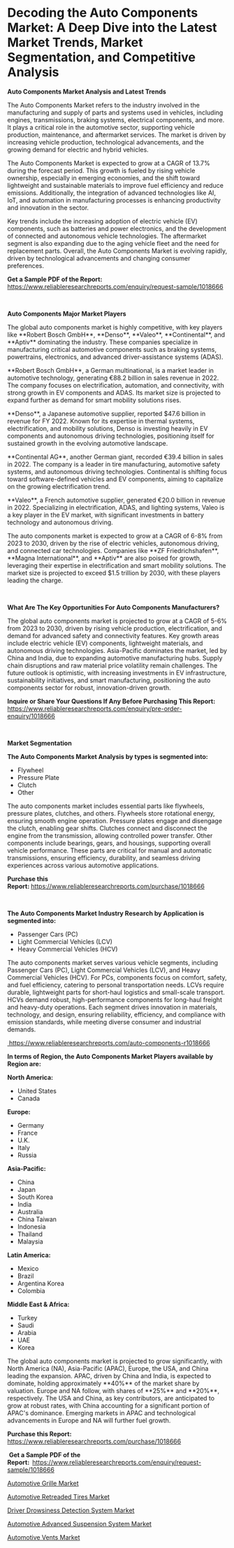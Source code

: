<p><h1>Decoding the Auto Components Market: A Deep Dive into the Latest Market Trends, Market Segmentation, and Competitive Analysis</h1></p><p><strong>Auto Components Market Analysis and Latest Trends</strong></p>
<p><p>The Auto Components Market refers to the industry involved in the manufacturing and supply of parts and systems used in vehicles, including engines, transmissions, braking systems, electrical components, and more. It plays a critical role in the automotive sector, supporting vehicle production, maintenance, and aftermarket services. The market is driven by increasing vehicle production, technological advancements, and the growing demand for electric and hybrid vehicles.</p><p>The Auto Components Market is expected to grow at a CAGR of 13.7% during the forecast period. This growth is fueled by rising vehicle ownership, especially in emerging economies, and the shift toward lightweight and sustainable materials to improve fuel efficiency and reduce emissions. Additionally, the integration of advanced technologies like AI, IoT, and automation in manufacturing processes is enhancing productivity and innovation in the sector.</p><p>Key trends include the increasing adoption of electric vehicle (EV) components, such as batteries and power electronics, and the development of connected and autonomous vehicle technologies. The aftermarket segment is also expanding due to the aging vehicle fleet and the need for replacement parts. Overall, the Auto Components Market is evolving rapidly, driven by technological advancements and changing consumer preferences.</p></p>
<p><strong>Get a Sample PDF of the Report:&nbsp;</strong> <a href="https://www.reliableresearchreports.com/enquiry/request-sample/1018666?utm_campaign=10&utm_medium=2&utm_source=Github&utm_content=ia&utm_term=21012025&utm_id=auto-components">https://www.reliableresearchreports.com/enquiry/request-sample/1018666</a></p>
<p>&nbsp;</p>
<p><strong>Auto Components Major Market Players</strong></p>
<p><p>The global auto components market is highly competitive, with key players like **Robert Bosch GmbH**, **Denso**, **Valeo**, **Continental**, and **Aptiv** dominating the industry. These companies specialize in manufacturing critical automotive components such as braking systems, powertrains, electronics, and advanced driver-assistance systems (ADAS).</p><p>**Robert Bosch GmbH**, a German multinational, is a market leader in automotive technology, generating €88.2 billion in sales revenue in 2022. The company focuses on electrification, automation, and connectivity, with strong growth in EV components and ADAS. Its market size is projected to expand further as demand for smart mobility solutions rises.</p><p>**Denso**, a Japanese automotive supplier, reported $47.6 billion in revenue for FY 2022. Known for its expertise in thermal systems, electrification, and mobility solutions, Denso is investing heavily in EV components and autonomous driving technologies, positioning itself for sustained growth in the evolving automotive landscape.</p><p>**Continental AG**, another German giant, recorded €39.4 billion in sales in 2022. The company is a leader in tire manufacturing, automotive safety systems, and autonomous driving technologies. Continental is shifting focus toward software-defined vehicles and EV components, aiming to capitalize on the growing electrification trend.</p><p>**Valeo**, a French automotive supplier, generated €20.0 billion in revenue in 2022. Specializing in electrification, ADAS, and lighting systems, Valeo is a key player in the EV market, with significant investments in battery technology and autonomous driving.</p><p>The auto components market is expected to grow at a CAGR of 6-8% from 2023 to 2030, driven by the rise of electric vehicles, autonomous driving, and connected car technologies. Companies like **ZF Friedrichshafen**, **Magna International**, and **Aptiv** are also poised for growth, leveraging their expertise in electrification and smart mobility solutions. The market size is projected to exceed $1.5 trillion by 2030, with these players leading the charge.</p></p>
<p>&nbsp;</p>
<p><strong>What Are The Key Opportunities For Auto Components Manufacturers?</strong></p>
<p><p>The global auto components market is projected to grow at a CAGR of 5-6% from 2023 to 2030, driven by rising vehicle production, electrification, and demand for advanced safety and connectivity features. Key growth areas include electric vehicle (EV) components, lightweight materials, and autonomous driving technologies. Asia-Pacific dominates the market, led by China and India, due to expanding automotive manufacturing hubs. Supply chain disruptions and raw material price volatility remain challenges. The future outlook is optimistic, with increasing investments in EV infrastructure, sustainability initiatives, and smart manufacturing, positioning the auto components sector for robust, innovation-driven growth.</p></p>
<p><strong>Inquire or Share Your Questions If Any Before Purchasing This Report:</strong> <a href="https://www.reliableresearchreports.com/enquiry/pre-order-enquiry/1018666?utm_campaign=10&utm_medium=2&utm_source=Github&utm_content=ia&utm_term=21012025&utm_id=auto-components">https://www.reliableresearchreports.com/enquiry/pre-order-enquiry/1018666</a></p>
<p>&nbsp;</p>
<p><strong>Market Segmentation</strong></p>
<p><strong>The Auto Components Market Analysis by types is segmented into:</strong></p>
<p><ul><li>Flywheel</li><li>Pressure Plate</li><li>Clutch</li><li>Other</li></ul></p>
<p><p>The auto components market includes essential parts like flywheels, pressure plates, clutches, and others. Flywheels store rotational energy, ensuring smooth engine operation. Pressure plates engage and disengage the clutch, enabling gear shifts. Clutches connect and disconnect the engine from the transmission, allowing controlled power transfer. Other components include bearings, gears, and housings, supporting overall vehicle performance. These parts are critical for manual and automatic transmissions, ensuring efficiency, durability, and seamless driving experiences across various automotive applications.</p></p>
<p><strong>Purchase this Report:&nbsp;</strong><a href="https://www.reliableresearchreports.com/purchase/1018666?utm_campaign=10&utm_medium=2&utm_source=Github&utm_content=ia&utm_term=21012025&utm_id=auto-components">https://www.reliableresearchreports.com/purchase/1018666</a></p>
<p>&nbsp;</p>
<p><strong>The Auto Components Market Industry Research by Application is segmented into:</strong></p>
<p><ul><li>Passenger Cars (PC)</li><li>Light Commercial Vehicles (LCV)</li><li>Heavy Commercial Vehicles (HCV)</li></ul></p>
<p><p>The auto components market serves various vehicle segments, including Passenger Cars (PC), Light Commercial Vehicles (LCV), and Heavy Commercial Vehicles (HCV). For PCs, components focus on comfort, safety, and fuel efficiency, catering to personal transportation needs. LCVs require durable, lightweight parts for short-haul logistics and small-scale transport. HCVs demand robust, high-performance components for long-haul freight and heavy-duty operations. Each segment drives innovation in materials, technology, and design, ensuring reliability, efficiency, and compliance with emission standards, while meeting diverse consumer and industrial demands.</p></p>
<p><a href="https://www.reliableresearchreports.com/auto-components-r1018666?utm_campaign=10&utm_medium=2&utm_source=Github&utm_content=ia&utm_term=21012025&utm_id=auto-components">&nbsp;https://www.reliableresearchreports.com/auto-components-r1018666</a></p>
<p><strong>In terms of Region, the Auto Components Market Players available by Region are:</strong></p>
<p>
    <p> <strong> North America: </strong>
        <ul>
            <li>United States</li>
            <li>Canada</li>
        </ul>
        </p> 
    <p> <strong> Europe: </strong>
        <ul>
            <li>Germany</li>
            <li>France</li>
            <li>U.K.</li>
            <li>Italy</li>
            <li>Russia</li>
        </ul>
        </p> 
    <p> <strong> Asia-Pacific: </strong>
        <ul>
            <li>China</li>
            <li>Japan</li>
            <li>South Korea</li>
            <li>India</li>
            <li>Australia</li>
            <li>China Taiwan</li>
            <li>Indonesia</li>
            <li>Thailand</li>
            <li>Malaysia</li>
        </ul>
        </p> 
    <p> <strong> Latin America: </strong>
        <ul>
            <li>Mexico</li>
            <li>Brazil</li>
            <li>Argentina Korea</li>
            <li>Colombia</li>
        </ul>
        </p> 
    <p> <strong> Middle East & Africa: </strong>
        <ul>
            <li>Turkey</li>
            <li>Saudi</li>
            <li>Arabia</li>
            <li>UAE</li>
            <li>Korea</li>
        </ul>
    </p>
    </p>
<p><p>The global auto components market is projected to grow significantly, with North America (NA), Asia-Pacific (APAC), Europe, the USA, and China leading the expansion. APAC, driven by China and India, is expected to dominate, holding approximately **40%** of the market share by valuation. Europe and NA follow, with shares of **25%** and **20%**, respectively. The USA and China, as key contributors, are anticipated to grow at robust rates, with China accounting for a significant portion of APAC's dominance. Emerging markets in APAC and technological advancements in Europe and NA will further fuel growth.</p></p>
<p><strong>Purchase this Report: </strong><a href="https://www.reliableresearchreports.com/purchase/1018666?utm_campaign=10&utm_medium=2&utm_source=Github&utm_content=ia&utm_term=21012025&utm_id=auto-components">https://www.reliableresearchreports.com/purchase/1018666</a></p>
<p>&nbsp;<strong>Get a Sample PDF of the Report:&nbsp;&nbsp;</strong><a href="https://www.reliableresearchreports.com/enquiry/request-sample/1018666?utm_campaign=10&utm_medium=2&utm_source=Github&utm_content=ia&utm_term=21012025&utm_id=auto-components">https://www.reliableresearchreports.com/enquiry/request-sample/1018666</a></p>
<p><strong></strong></p>
<p><p><a href="https://github.com/ygfu6u/Market-Research-Report-List-1/blob/main/automotive-grille-market.md?utm_campaign=10&utm_medium=2&utm_source=Github&utm_content=ia&utm_term=21012025&utm_id=auto-components">Automotive Grille Market</a></p><p><a href="https://github.com/JubayerMia832/Market-Research-Report-List-1/blob/main/automotive-retreaded-tires-market.md?utm_campaign=10&utm_medium=2&utm_source=Github&utm_content=ia&utm_term=21012025&utm_id=auto-components">Automotive Retreaded Tires Market</a></p><p><a href="https://github.com/mahnoor2003/Market-Research-Report-List-6/blob/main/driver-drowsiness-detection-system-market.md?utm_campaign=10&utm_medium=2&utm_source=Github&utm_content=ia&utm_term=21012025&utm_id=auto-components">Driver Drowsiness Detection System Market</a></p><p><a href="https://github.com/millionkaryn68/Market-Research-Report-List-1/blob/main/automotive-advanced-suspension-system-market.md?utm_campaign=10&utm_medium=2&utm_source=Github&utm_content=ia&utm_term=21012025&utm_id=auto-components">Automotive Advanced Suspension System Market</a></p><p><a href="https://github.com/BryceTownsendr/Market-Research-Report-List-7/blob/main/automotive-vents-market.md?utm_campaign=10&utm_medium=2&utm_source=Github&utm_content=ia&utm_term=21012025&utm_id=auto-components">Automotive Vents Market</a></p></p>